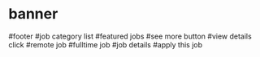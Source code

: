 # banner
#footer
#job category list
#featured jobs
#see more button
#view details click
#remote job
#fulltime job
#job details
#apply this job
